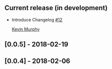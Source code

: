 ## Current release (in development)

* Introduce Changelog [#12](https://github.com/TheGnarCo/gnar-node-cli/pull/12)

  [Kevin Murphy](https://github.com/kevin-j-m)

## [0.0.5] - 2018-02-19

## [0.0.4] - 2018-02-06
